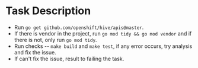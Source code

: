 # Task Description

* Run `go get github.com/openshift/hive/apis@master`.
* If there is vendor in the project, run `go mod tidy && go mod vendor` and if there is not, only run `go mod tidy`.
* Run checks -- `make build` and `make test`, if any error occurs, try analysis and fix the issue.
* If can't fix the issue, result to failing the task.